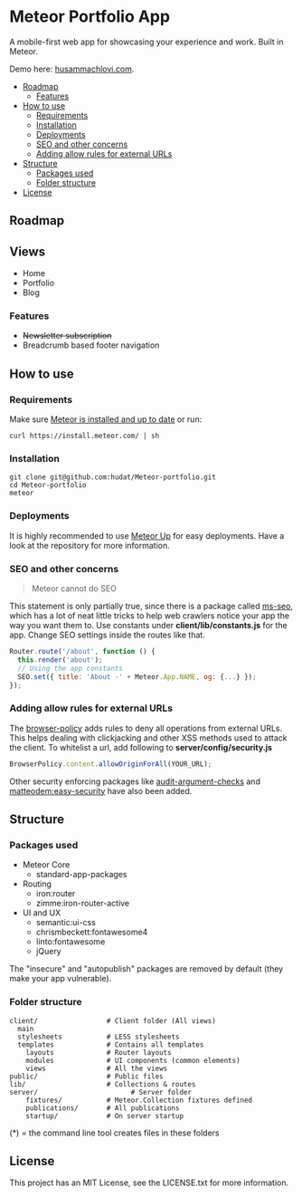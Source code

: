 # Meteor Portfolio App

A mobile-first web app for showcasing your experience and work. Built in Meteor.

Demo here: [husammachlovi.com](http://husammachlovi.com).

<!-- toc -->

* [Roadmap](#roadmap)
  * [Features](#features)
* [How to use](#how-to-use)
  * [Requirements](#requirements)
  * [Installation](#installation)
  * [Deployments](#deployments)
  * [SEO and other concerns](#seo-and-other-concerns)
  * [Adding allow rules for external URLs](#adding-allow-rules-for-external-urls)
* [Structure](#structure)
  * [Packages used](#packages-used)
  * [Folder structure](#folder-structure)
* [License](#license)

<!-- toc stop -->

## Roadmap

## Views
- Home
- Portfolio
- Blog

### Features
* ~~Newsletter subscription~~
* Breadcrumb based footer navigation

## How to use

### Requirements

Make sure [Meteor is installed and up to date](https://www.meteor.com/install) or run:

```
curl https://install.meteor.com/ | sh
```

### Installation

```
git clone git@github.com:hudat/Meteor-portfolio.git
cd Meteor-portfolio
meteor
```

### Deployments

It is highly recommended to use [Meteor Up](https://github.com/arunoda/meteor-up) for easy deployments.
Have a look at the repository for more information.

### SEO and other concerns

> Meteor cannot do SEO

This statement is only partially true, since there is a package called [ms-seo](https://github.com/DerMambo/ms-seo), which
has a lot of neat little tricks to help web crawlers notice your app the way you want them to. Use constants under
__client/lib/constants.js__ for the app. Change SEO settings inside the routes like that.

```javascript
Router.route('/about', function () {
  this.render('about');
  // Using the app constants
  SEO.set({ title: 'About -' + Meteor.App.NAME, og: {...} });
});
```

### Adding allow rules for external URLs

The [browser-policy](https://atmospherejs.com/meteor/browser-policy) adds rules to deny all operations from external URLs.
This helps dealing with clickjacking and other XSS methods used to attack the client. To whitelist a url, add following to
__server/config/security.js__

```javascript
BrowserPolicy.content.allowOriginForAll(YOUR_URL);
```

Other security enforcing packages like [audit-argument-checks](https://docs.meteor.com/#/full/auditargumentchecks) and
[matteodem:easy-security](https://github.com/matteodem/meteor-easy-security) have also been added.

## Structure

### Packages used

* Meteor Core
  * standard-app-packages
* Routing
  * iron:router
  * zimme:iron-router-active
* UI and UX
  * semantic:ui-css
  * chrismbeckett:fontawesome4
  * linto:fontawesome
  * jQuery

The "insecure" and "autopublish" packages are removed by default (they make your app vulnerable).

### Folder structure

```
client/ 				# Client folder (All views)
  main
  stylesheets           # LESS stylesheets
  templates             # Contains all templates
    layouts             # Router layouts
    modules             # UI components (common elements)
    views               # All the views
public/                 # Public files
lib/                    # Collections & routes
server/				          # Server folder
    fixtures/           # Meteor.Collection fixtures defined
    publications/       # All publications
    startup/            # On server startup
```

(*) = the command line tool creates files in these folders

## License
This project has an MIT License, see the LICENSE.txt for more information.
